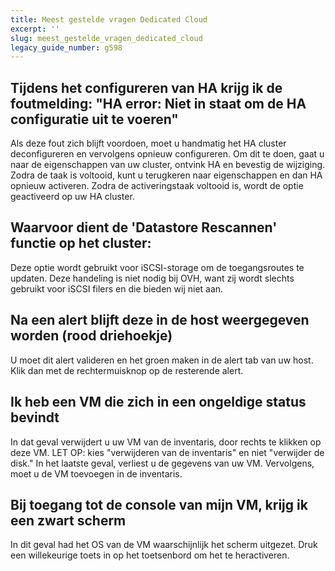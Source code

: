 ```yaml
---
title: Meest gestelde vragen Dedicated Cloud
excerpt: ''
slug: meest_gestelde_vragen_dedicated_cloud
legacy_guide_number: g598
---
```



## Tijdens het configureren van HA krijg ik de foutmelding: "HA error: Niet in staat om de HA configuratie uit te voeren"
Als deze fout zich blijft voordoen, moet u handmatig het HA cluster deconfigureren en vervolgens opnieuw configureren. Om dit te doen, gaat u naar de eigenschappen van uw cluster, ontvink HA en bevestig de wijziging. Zodra de taak is voltooid, kunt u terugkeren naar eigenschappen en dan HA opnieuw activeren. Zodra de activeringstaak voltooid is, wordt de optie geactiveerd op uw HA cluster.


## Waarvoor dient de 'Datastore Rescannen' functie op het cluster:
Deze optie wordt gebruikt voor iSCSI-storage om de toegangsroutes te updaten.
Deze handeling is niet nodig bij OVH, want zij wordt slechts gebruikt voor iSCSI filers en die bieden wij niet aan.


## Na een alert blijft deze in de host weergegeven worden (rood driehoekje)
U moet dit alert valideren en het groen maken in de alert tab van uw host. Klik dan met de rechtermuisknop op de resterende alert.


## Ik heb een VM die zich in een ongeldige status bevindt
In dat geval verwijdert u uw VM van de inventaris, door rechts te klikken op deze VM.
LET OP: kies "verwijderen van de inventaris" en niet "verwijder de disk." In het laatste geval, verliest u de gegevens van uw VM.
Vervolgens, moet u de VM toevoegen in de inventaris.


## Bij toegang tot de console van mijn VM, krijg ik een zwart scherm
In dit geval had het OS van de VM waarschijnlijk het scherm uitgezet. Druk een willekeurige toets in op het toetsenbord om het te heractiveren.

